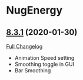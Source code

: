 # NugEnergy

## [8.3.1](https://github.com/rgd87/NugEnergy/tree/8.3.1) (2020-01-30)
[Full Changelog](https://github.com/rgd87/NugEnergy/compare/8.3.0...8.3.1)

- Animation Speed setting  
- Smoothing toggle in GUI  
- Bar Smoothing  
